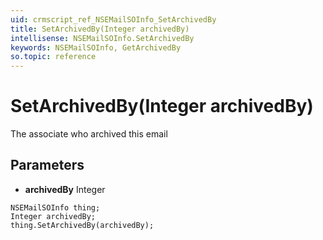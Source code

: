 ```yaml
---
uid: crmscript_ref_NSEMailSOInfo_SetArchivedBy
title: SetArchivedBy(Integer archivedBy)
intellisense: NSEMailSOInfo.SetArchivedBy
keywords: NSEMailSOInfo, GetArchivedBy
so.topic: reference
---
```


# SetArchivedBy(Integer archivedBy)

The associate who archived this email

## Parameters

* **archivedBy** Integer

```crmscript
NSEMailSOInfo thing;
Integer archivedBy;
thing.SetArchivedBy(archivedBy);
```


